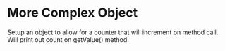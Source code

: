 More Complex Object
======================
Setup an object to allow for a counter that will increment on method call.
Will print out count on getValue() method.
